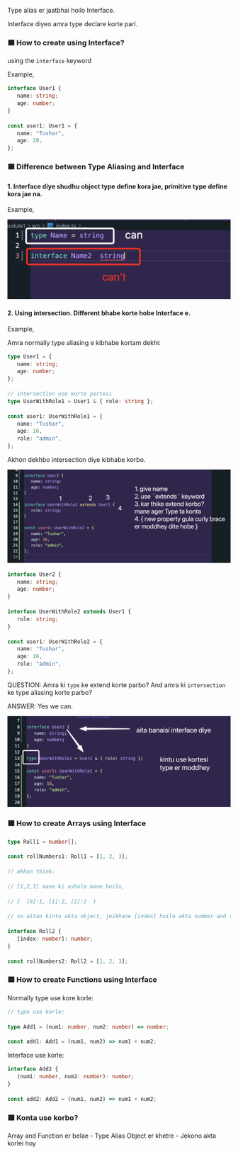 Type alias er jaatbhai hoilo Interface.

Interface diyeo amra type declare korte pari.

### 🟪 How to create using Interface?

using the `interface` keyword

Example,

```ts
interface User1 {
   name: string;
   age: number;
}

const user1: User1 = {
   name: "Tushar",
   age: 20,
};
```

### 🟪 Difference between Type Aliasing and Interface

#### 1. Interface diye shudhu object type define kora jae, primitive type define kora jae na.

Example,

![alt text](image-3.png)

#### 2. Using intersection. Different bhabe korte hobe Interface e.

Example,

Amra normally type aliasing e kibhabe kortam dekhi:

```ts
type User1 = {
   name: string;
   age: number;
};

// intersection use korte partesi
type UserWithRole1 = User1 & { role: string };

const user1: UserWithRole1 = {
   name: "Tushar",
   age: 16,
   role: "admin",
};
```

Akhon dekhbo intersection diye kibhabe korbo.

![alt text](image-4.png)

```ts
interface User2 {
   name: string;
   age: number;
}

interface UserWithRole2 extends User1 {
   role: string;
}

const user1: UserWithRole2 = {
   name: "Tushar",
   age: 16,
   role: "admin",
};
```

QUESTION: Amra ki `type` ke extend korte parbo? And amra ki `intersection` ke type aliasing korte parbo?

ANSWER: Yes we can.

![alt text](image-5.png)

### 🟪 How to create Arrays using Interface

```ts
type Roll1 = number[];

const rollNumbers1: Roll1 = [1, 2, 3];

// akhon think:

// [1,2,3] mane ki ashole mane hoilo,

// {  [0]:1, [1]:2, [2]:2  }

// so aitao kintu akta object, jeikhane [index] hoilo akta number and tar value o akta number

interface Roll2 {
   [index: number]: number;
}

const rollNumbers2: Roll2 = [1, 2, 3];
```

### 🟪 How to create Functions using Interface

Normally type use kore korle:

```ts
// type use korle:

type Add1 = (num1: number, num2: number) => number;

const add1: Add1 = (num1, num2) => num1 + num2;
```

Interface use korle:

```ts
interface Add2 {
   (num1: number, num2: number): number;
}

const add2: Add2 = (num1, num2) => num1 + num2;
```

### 🟪 Konta use korbo?

Array and Function er belae - Type Alias
Object er khetre - Jekono akta korlei hoy
